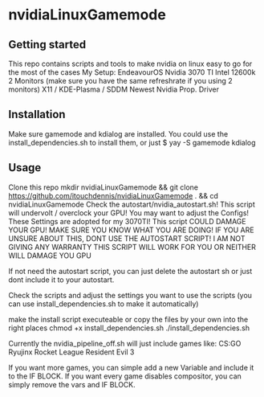 # nvidiaLinuxGamemode

## Getting started

This repo contains scripts and tools to make nvidia on linux easy to go for the most of the cases
My Setup:
EndeavourOS
Nvidia 3070 TI
Intel 12600k
2 Monitors (make sure you have the same refreshrate if you using 2 monitors)
X11 / KDE-Plasma / SDDM
Newest Nvidia Prop. Driver

## Installation
Make sure gamemode and kdialog are installed.
You could use the install_dependencies.sh to install them, or just
$ yay -S gamemode kdialog

## Usage

Clone this repo
mkdir nvidiaLinuxGamemode && git clone https://github.com/itouchdennis/nvidiaLinuxGamemode . && cd nvidiaLinuxGamemode
Check the autostart/nvidia_autostart.sh! This script will undervolt / overclock your GPU! You may want to adjust the Configs! These Settings are adopted for my 3070TI!
This script COULD DAMAGE YOUR GPU!
MAKE SURE YOU KNOW WHAT YOU ARE DOING!
IF YOU ARE UNSURE ABOUT THIS, DONT USE THE AUTOSTART SCRIPT!
I AM NOT GIVING ANY WARRANTY THIS SCRIPT WILL WORK FOR YOU OR NEITHER WILL DAMAGE YOU GPU

If not need the autostart script, you can just delete the autostart sh or just dont include it to your autostart.

Check the scripts and adjust the settings you want to use the scripts (you can use install_dependencies.sh to make it automatically) 

make the install script executeable or copy the files by your own into the right places
chmod +x install_dependencies.sh
./install_dependencies.sh

Currently the nvidia_pipeline_off.sh will just include games like:
CS:GO
Ryujinx
Rocket League
Resident Evil 3

If you want more games, you can simple add a new Variable and include it to the IF BLOCK.
If you want every game disables compositor, you can simply remove the vars and IF BLOCK.


